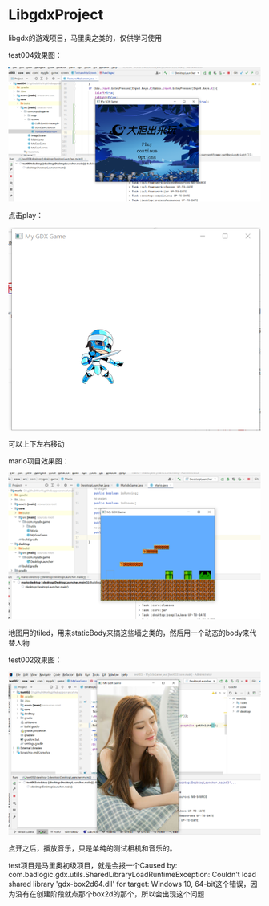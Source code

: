# LibgdxProject
libgdx的游戏项目，马里奥之类的，仅供学习使用

test004效果图：

![image-20240102174630999](./img/image-20240102174630999.png)

点击play：

![image-20240102174702516](./img/image-20240102174702516.png)

可以上下左右移动

mario项目效果图：

![image-20240102174809396](./img/image-20240102174809396.png)

地图用的tiled，用来staticBody来搞这些墙之类的，然后用一个动态的body来代替人物

test002效果图：

![image-20240102175324686](./img/image-20240102175324686.png)

点开之后，播放音乐，只是单纯的测试相机和音乐的。

test项目是马里奥初级项目，就是会报一个Caused by: com.badlogic.gdx.utils.SharedLibraryLoadRuntimeException: Couldn't load shared library 'gdx-box2d64.dll' for target: Windows 10, 64-bit这个错误，因为没有在创建阶段就点那个box2d的那个，所以会出现这个问题

